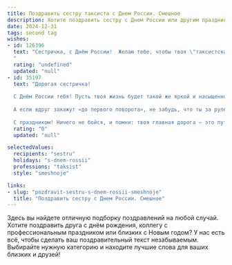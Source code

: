 ```yaml
---
title: Поздравить сестру таксиста с Днем России. Смешное
description: Хотите поздравить сестру с Днем России или другим праздником? Наш ИИ создаст незабываемое поздравление, а вы обязательно выделитесь среди других.  
date: 2024-12-31
tags: second tag
wishes:
- id: 126396
  text: "Сестричка, с Днём России!  Желаю тебе, чтобы твоя \"таксистская\" жизнь была такой же  бесконечно прямой, как красная полоса на флаге, но  без пробок и вредных пассажиров. Пусть фортуна всегда будет на твоей стороне, как  зелёный свет на светофоре –  гони к успеху на всех парах!
  "
  rating: "undefined"
  updated: "null"
- id: 35197
  text: "Дорогая сестричка!
  
  С Днём России тебя! Пусть твоя жизнь будет такой же яркой и насыщенной, как маршрут на твоем такси! Желаю, чтобы каждый пассажир был добрым, а поездки – лёгкими и с хорошим настроением. Пусть на твоем пути встречаются только адекватные водители и щедрые клиенты!
  
  А если вдруг закажут «до первого поворота», не забудь, что ты за рулём своей судьбы! Пусть за окном всегда светит солнце, а пробки обходят тебя стороной.
  
  С праздником! Ничего не бойся, и помни: твоя главная дорога — это путь к счастью!"
  rating: "0"
  updated: "null"

selectedValues:
  recipients: "sestru"
  holidays: "s-dnem-rossii"
  professions: "taksist"
  style: "smeshnoje"

links:
- slug: "pozdravit-sestru-s-dnem-rossii-smeshnoje"
  title: "Поздравить сестру с Днем России. Смешное"
---
```


Здесь вы найдете отличную подборку поздравлений на любой случай. 
Хотите поздравить друга с днём рождения, коллегу с профессиональным праздником или близких с Новым годом? У нас есть всё, чтобы сделать ваш поздравительный текст незабываемым. Выбирайте нужную категорию и находите лучшие слова для ваших близких и друзей!

